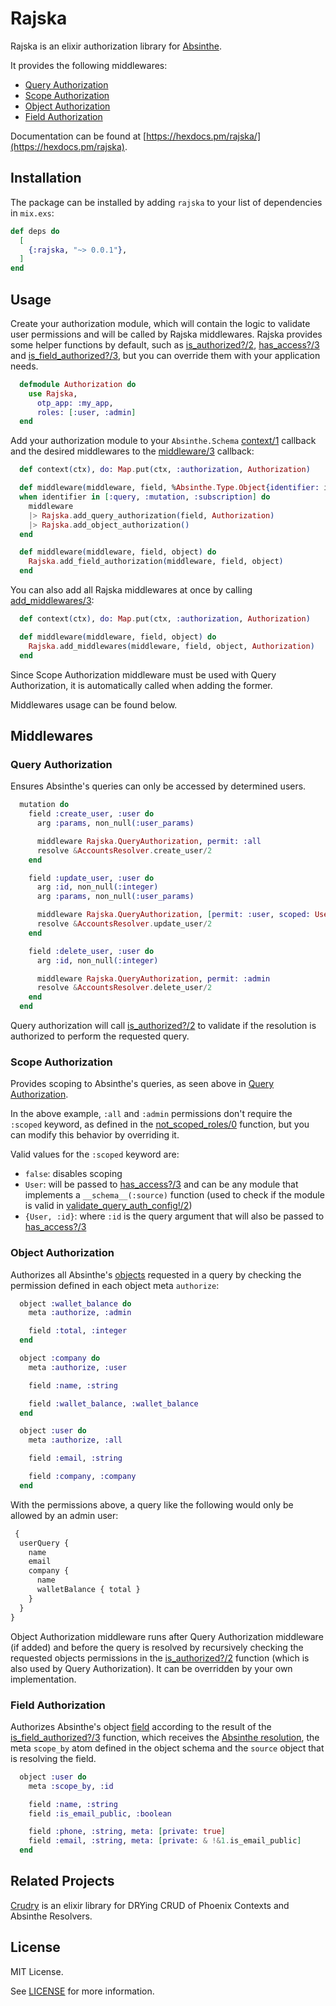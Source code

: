 # Rajska

Rajska is an elixir authorization library for [Absinthe](https://github.com/absinthe-graphql/absinthe).

It provides the following middlewares:

- [Query Authorization](#query-authorization)
- [Scope Authorization](#scope-authorization)
- [Object Authorization](#object-authorization)
- [Field Authorization](#field-authorization)

Documentation can be found at [https://hexdocs.pm/rajska/](https://hexdocs.pm/rajska).

## Installation

The package can be installed by adding `rajska` to your list of dependencies in `mix.exs`:

```elixir
def deps do
  [
    {:rajska, "~> 0.0.1"},
  ]
end
```

## Usage

Create your authorization module, which will contain the logic to validate user permissions and will be called by Rajska middlewares. Rajska provides some helper functions by default, such as [is_authorized?/2](https://hexdocs.pm/rajska), [has_access?/3](https://hexdocs.pm/rajska) and [is_field_authorized?/3](https://hexdocs.pm/rajska), but you can override them with your application needs.

```elixir
  defmodule Authorization do
    use Rajska,
      otp_app: :my_app,
      roles: [:user, :admin]
  end
```

Add your authorization module to your `Absinthe.Schema` [context/1](https://hexdocs.pm/absinthe/Absinthe.Schema.html#c:context/1) callback and the desired middlewares to the [middleware/3](https://hexdocs.pm/absinthe/Absinthe.Middleware.html#module-the-middleware-3-callback) callback:

```elixir
  def context(ctx), do: Map.put(ctx, :authorization, Authorization)

  def middleware(middleware, field, %Absinthe.Type.Object{identifier: identifier})
  when identifier in [:query, :mutation, :subscription] do
    middleware
    |> Rajska.add_query_authorization(field, Authorization)
    |> Rajska.add_object_authorization()
  end

  def middleware(middleware, field, object) do
    Rajska.add_field_authorization(middleware, field, object)
  end
```

You can also add all Rajska middlewares at once by calling [add_middlewares/3](https://hexdocs.pm/rajska):

```elixir
  def context(ctx), do: Map.put(ctx, :authorization, Authorization)

  def middleware(middleware, field, object) do
    Rajska.add_middlewares(middleware, field, object, Authorization)
  end
```

Since Scope Authorization middleware must be used with Query Authorization, it is automatically called when adding the former.

Middlewares usage can be found below.

## Middlewares

### Query Authorization

Ensures Absinthe's queries can only be accessed by determined users.

```elixir
  mutation do
    field :create_user, :user do
      arg :params, non_null(:user_params)

      middleware Rajska.QueryAuthorization, permit: :all
      resolve &AccountsResolver.create_user/2
    end

    field :update_user, :user do
      arg :id, non_null(:integer)
      arg :params, non_null(:user_params)

      middleware Rajska.QueryAuthorization, [permit: :user, scoped: User] # same as {User, :id}
      resolve &AccountsResolver.update_user/2
    end

    field :delete_user, :user do
      arg :id, non_null(:integer)

      middleware Rajska.QueryAuthorization, permit: :admin
      resolve &AccountsResolver.delete_user/2
    end
  end
```

Query authorization will call [is_authorized?/2](https://hexdocs.pm/rajska) to validate if the resolution is authorized to perform the requested query.

### Scope Authorization

Provides scoping to Absinthe's queries, as seen above in [Query Authorization](#query-authorization).

In the above example, `:all` and `:admin` permissions don't require the `:scoped` keyword, as defined in the [not_scoped_roles/0](https://hexdocs.pm/rajska) function, but you can modify this behavior by overriding it.

Valid values for the `:scoped` keyword are:

- `false`: disables scoping
- `User`: will be passed to [has_access?/3](https://hexdocs.pm/rajska) and can be any module that implements a `__schema__(:source)` function (used to check if the module is valid in [validate_query_auth_config!/2](https://hexdocs.pm/rajska))
- `{User, :id}`: where `:id` is the query argument that will also be passed to [has_access?/3](https://hexdocs.pm/rajska)

### Object Authorization

Authorizes all Absinthe's [objects](https://hexdocs.pm/absinthe/Absinthe.Schema.Notation.html#object/3) requested in a query by checking the permission defined in each object meta `authorize`:

```elixir
  object :wallet_balance do
    meta :authorize, :admin

    field :total, :integer
  end

  object :company do
    meta :authorize, :user

    field :name, :string

    field :wallet_balance, :wallet_balance
  end

  object :user do
    meta :authorize, :all

    field :email, :string

    field :company, :company
  end
```

With the permissions above, a query like the following would only be allowed by an admin user:

```graphql
 {
  userQuery {
    name
    email
    company {
      name
      walletBalance { total }
    }
  }
}
```

Object Authorization middleware runs after Query Authorization middleware (if added) and before the query is resolved by recursively checking the requested objects permissions in the [is_authorized?/2](https://hexdocs.pm/rajska) function (which is also used by Query Authorization). It can be overridden by your own implementation.

### Field Authorization

Authorizes Absinthe's object [field](https://hexdocs.pm/absinthe/Absinthe.Schema.Notation.html#field/4) according to the result of the [is_field_authorized?/3](https://hexdocs.pm/rajska) function, which receives the [Absinthe resolution](https://hexdocs.pm/absinthe/Absinthe.Resolution.html), the meta `scope_by` atom defined in the object schema and the `source` object that is resolving the field.

```elixir
  object :user do
    meta :scope_by, :id

    field :name, :string
    field :is_email_public, :boolean

    field :phone, :string, meta: [private: true]
    field :email, :string, meta: [private: & !&1.is_email_public]
  end
```

## Related Projects

[Crudry](https://github.com/gabrielpra1/crudry) is an elixir library for DRYing CRUD of Phoenix Contexts and Absinthe Resolvers.

## License

MIT License.

See [LICENSE](./LICENSE) for more information.
